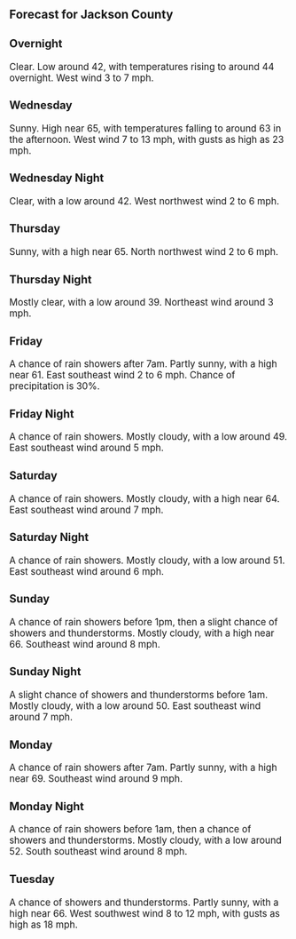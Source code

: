 <div>
   <h2>Forecast for Jackson County</h2>
   <p>
      <div style="font-size:120%">
         <h3>Overnight</h3>Clear. Low around 42, with temperatures rising to around 44 overnight. West wind 3 to 7 mph.<br></div>
   </p>
   <p>
      <div style="font-size:120%">
         <h3>Wednesday</h3>Sunny. High near 65, with temperatures falling to around 63 in the afternoon. West wind 7 to 13 mph, with gusts as high as
         23 mph.<br></div>
   </p>
   <p>
      <div style="font-size:120%">
         <h3>Wednesday Night</h3>Clear, with a low around 42. West northwest wind 2 to 6 mph.<br></div>
   </p>
   <p>
      <div style="font-size:120%">
         <h3>Thursday</h3>Sunny, with a high near 65. North northwest wind 2 to 6 mph.<br></div>
   </p>
   <p>
      <div style="font-size:120%">
         <h3>Thursday Night</h3>Mostly clear, with a low around 39. Northeast wind around 3 mph.<br></div>
   </p>
   <p>
      <div style="font-size:120%">
         <h3>Friday</h3>A chance of rain showers after 7am. Partly sunny, with a high near 61. East southeast wind 2 to 6 mph. Chance of precipitation
         is 30%.<br></div>
   </p>
   <p>
      <div style="font-size:120%">
         <h3>Friday Night</h3>A chance of rain showers. Mostly cloudy, with a low around 49. East southeast wind around 5 mph.<br></div>
   </p>
   <p>
      <div style="font-size:120%">
         <h3>Saturday</h3>A chance of rain showers. Mostly cloudy, with a high near 64. East southeast wind around 7 mph.<br></div>
   </p>
   <p>
      <div style="font-size:120%">
         <h3>Saturday Night</h3>A chance of rain showers. Mostly cloudy, with a low around 51. East southeast wind around 6 mph.<br></div>
   </p>
   <p>
      <div style="font-size:120%">
         <h3>Sunday</h3>A chance of rain showers before 1pm, then a slight chance of showers and thunderstorms. Mostly cloudy, with a high near 66.
         Southeast wind around 8 mph.<br></div>
   </p>
   <p>
      <div style="font-size:120%">
         <h3>Sunday Night</h3>A slight chance of showers and thunderstorms before 1am. Mostly cloudy, with a low around 50. East southeast wind around 7
         mph.<br></div>
   </p>
   <p>
      <div style="font-size:120%">
         <h3>Monday</h3>A chance of rain showers after 7am. Partly sunny, with a high near 69. Southeast wind around 9 mph.<br></div>
   </p>
   <p>
      <div style="font-size:120%">
         <h3>Monday Night</h3>A chance of rain showers before 1am, then a chance of showers and thunderstorms. Mostly cloudy, with a low around 52. South
         southeast wind around 8 mph.<br></div>
   </p>
   <p>
      <div style="font-size:120%">
         <h3>Tuesday</h3>A chance of showers and thunderstorms. Partly sunny, with a high near 66. West southwest wind 8 to 12 mph, with gusts as high
         as 18 mph.<br></div>
   </p>
</div>